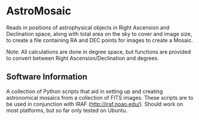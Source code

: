 # AstroMosaic

Reads in positions of astrophysical objects in Right Ascension and Declination space, along with total area on the sky to cover and image size, to create a file containing RA and DEC points for images to create a Mosaic.

Note: All calculations are done in degree space, but functions are provided to convert between Right Ascension/Declination and degrees.

## Software Information
A collection of Python scripts that aid in setting up and creating astronomical mosaics from a collection of FITS images. These scripts are to be used in conjunction with IRAF (http://iraf.noao.edu/). Should work on most platforms, but so far only tested on Ubuntu. 



